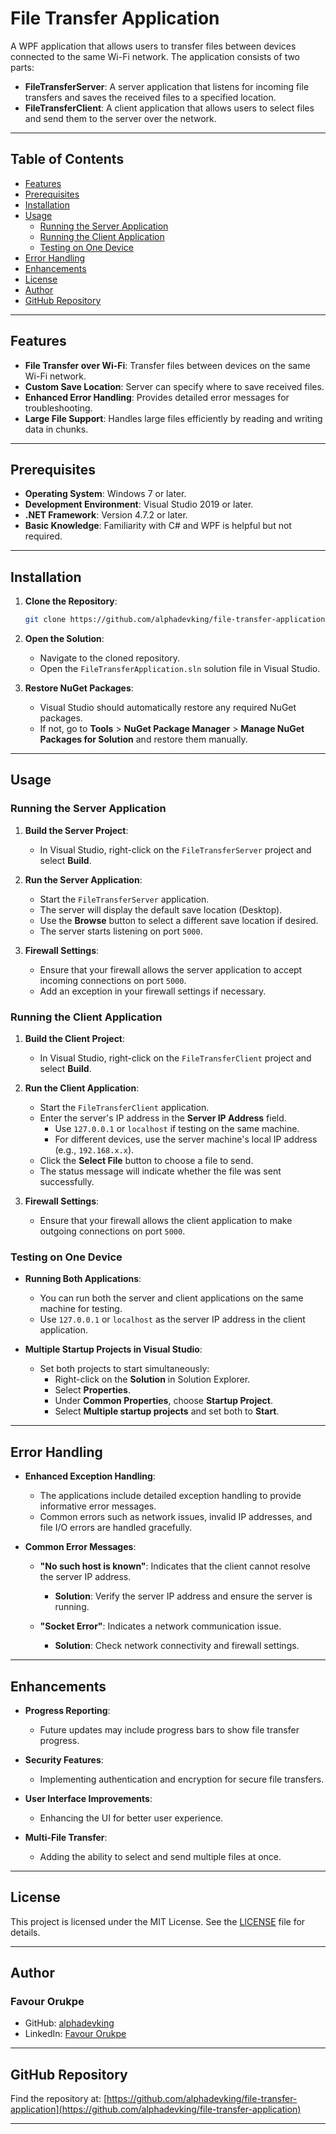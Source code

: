 # File Transfer Application

A WPF application that allows users to transfer files between devices connected to the same Wi-Fi network. The application consists of two parts:

- **FileTransferServer**: A server application that listens for incoming file transfers and saves the received files to a specified location.
- **FileTransferClient**: A client application that allows users to select files and send them to the server over the network.

---

## Table of Contents

- [Features](#features)
- [Prerequisites](#prerequisites)
- [Installation](#installation)
- [Usage](#usage)
  - [Running the Server Application](#running-the-server-application)
  - [Running the Client Application](#running-the-client-application)
  - [Testing on One Device](#testing-on-one-device)
- [Error Handling](#error-handling)
- [Enhancements](#enhancements)
- [License](#license)
- [Author](#author)
- [GitHub Repository](#github-repository)

---

## Features

- **File Transfer over Wi-Fi**: Transfer files between devices on the same Wi-Fi network.
- **Custom Save Location**: Server can specify where to save received files.
- **Enhanced Error Handling**: Provides detailed error messages for troubleshooting.
- **Large File Support**: Handles large files efficiently by reading and writing data in chunks.

---

## Prerequisites

- **Operating System**: Windows 7 or later.
- **Development Environment**: Visual Studio 2019 or later.
- **.NET Framework**: Version 4.7.2 or later.
- **Basic Knowledge**: Familiarity with C# and WPF is helpful but not required.

---

## Installation

1. **Clone the Repository**:

   ```bash
   git clone https://github.com/alphadevking/file-transfer-application.git
   ```

2. **Open the Solution**:

   - Navigate to the cloned repository.
   - Open the `FileTransferApplication.sln` solution file in Visual Studio.

3. **Restore NuGet Packages**:

   - Visual Studio should automatically restore any required NuGet packages.
   - If not, go to **Tools** > **NuGet Package Manager** > **Manage NuGet Packages for Solution** and restore them manually.

---

## Usage

### Running the Server Application

1. **Build the Server Project**:

   - In Visual Studio, right-click on the `FileTransferServer` project and select **Build**.

2. **Run the Server Application**:

   - Start the `FileTransferServer` application.
   - The server will display the default save location (Desktop).
   - Use the **Browse** button to select a different save location if desired.
   - The server starts listening on port `5000`.

3. **Firewall Settings**:

   - Ensure that your firewall allows the server application to accept incoming connections on port `5000`.
   - Add an exception in your firewall settings if necessary.

### Running the Client Application

1. **Build the Client Project**:

   - In Visual Studio, right-click on the `FileTransferClient` project and select **Build**.

2. **Run the Client Application**:

   - Start the `FileTransferClient` application.
   - Enter the server's IP address in the **Server IP Address** field.
     - Use `127.0.0.1` or `localhost` if testing on the same machine.
     - For different devices, use the server machine's local IP address (e.g., `192.168.x.x`).
   - Click the **Select File** button to choose a file to send.
   - The status message will indicate whether the file was sent successfully.

3. **Firewall Settings**:

   - Ensure that your firewall allows the client application to make outgoing connections on port `5000`.

### Testing on One Device

- **Running Both Applications**:

  - You can run both the server and client applications on the same machine for testing.
  - Use `127.0.0.1` or `localhost` as the server IP address in the client application.

- **Multiple Startup Projects in Visual Studio**:

  - Set both projects to start simultaneously:
    - Right-click on the **Solution** in Solution Explorer.
    - Select **Properties**.
    - Under **Common Properties**, choose **Startup Project**.
    - Select **Multiple startup projects** and set both to **Start**.

---

## Error Handling

- **Enhanced Exception Handling**:

  - The applications include detailed exception handling to provide informative error messages.
  - Common errors such as network issues, invalid IP addresses, and file I/O errors are handled gracefully.

- **Common Error Messages**:

  - **"No such host is known"**: Indicates that the client cannot resolve the server IP address.
    - **Solution**: Verify the server IP address and ensure the server is running.

  - **"Socket Error"**: Indicates a network communication issue.
    - **Solution**: Check network connectivity and firewall settings.

---

## Enhancements

- **Progress Reporting**:

  - Future updates may include progress bars to show file transfer progress.

- **Security Features**:

  - Implementing authentication and encryption for secure file transfers.

- **User Interface Improvements**:

  - Enhancing the UI for better user experience.

- **Multi-File Transfer**:

  - Adding the ability to select and send multiple files at once.

---

## License

This project is licensed under the MIT License. See the [LICENSE](LICENSE) file for details.

---

## Author

### Favour Orukpe

- GitHub: [alphadevking](https://github.com/alphadevking/)
- LinkedIn: [Favour Orukpe](https://www.linkedin.com/in/favour-orukpe/)

---

## GitHub Repository

Find the repository at: [https://github.com/alphadevking/file-transfer-application](https://github.com/alphadevking/file-transfer-application)

---
